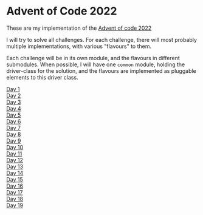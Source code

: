 # Advent of Code 2022
These are my implementation of the [Advent of code 2022][adventOfCode2022]

I will try to solve all challenges. For each challenge, there will most probably multiple implementations, with various "flavours" to them.

Each challenge will be in its own module, and the flavours in different submodules. When possible, I will have one `common` module, holding the driver-class for the solution, and the flavours are implemented as pluggable elements to this driver class.

[Day 1](./day-01/README.md)<br>
[Day 2](./day-02/README.md)<br>
[Day 3](./day-03/README.md)<br>
[Day 4](./day-04/README.md)<br>
[Day 5](./day-05/README.md)<br>
[Day 6](./day-06/README.md)<br>
[Day 7](./day-07/README.md)<br>
[Day 8](./day-08/README.md)<br>
[Day 9](./day-09/README.md)<br>
[Day 10](./day-10/README.md)<br>
[Day 11](./day-11/README.md)<br>
[Day 12](./day-12/README.md)<br>
[Day 13](./day-13/README.md)<br>
[Day 14](./day-14/README.md)<br>
[Day 15](./day-15/README.md)<br>
[Day 16](./day-16/README.md)<br>
[Day 17](./day-17/README.md)<br>
[Day 18](./day-18/README.md)<br>
[Day 19](./day-19/README.md)

[adventOfCode2022]: https://adventofcode.com/2022

